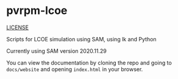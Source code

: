 # pvrpm-lcoe

[LICENSE](LICENSE)

Scripts for LCOE simulation using SAM, using lk and Python

Currently using SAM version 2020.11.29

You can view the documentation by cloning the repo and going to `docs/website` and opening `index.html` in your browser.
